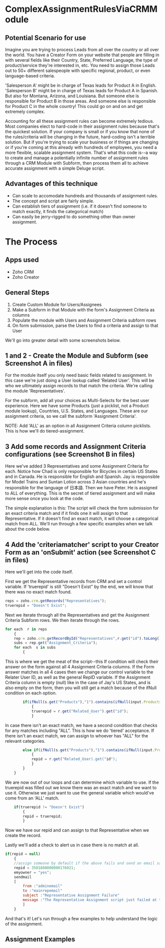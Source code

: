 # ComplexAssignmentRulesViaCRMModule

## Potential Scenario for use

Imagine you are trying to process Leads from all over the country or all over the world. You have a Creator Form on your website that people are filling in with several fields like their Country, State, Preferred Language, the type of product/service they're interested in, etc. You need to assign those Leads out to 50+ different salespeople with specific regional, product, or even language-based criteria. 

'Salesperson A' might be in charge of Texas leads for Product A in English. 'Salesperson B' might be in charge of Texas leads for Product A in Spanish. But also for Montana, Arizona, and Louisiana. But someone else is responsible for Product B in those areas. And someone else is responsible for Product C in the whole country! This could go on and on and get extremely complex.

Accounting for all these assignment rules can become extremely tedious. Most companies elect to hard-code in their assignment rules because that's the quickest solution. If your company is small or if you know that none of the rules/criteria will be changing in the future, hard-coding isn't a terrible solution. But if you're trying to scale your business or if things are changing or if you're coming at this already with hundreds of employees, you need a more flexible, scalable assignment system. That's what this code is--a way to create and manage a potentially infinite number of assignment rules through a CRM Module with Subform, then process them all to achieve accurate assignment with a simple Deluge script.

## Advantages of this technique

- Can scale to accomodate hundreds and thousands of assignment rules.
- The concept and script are fairly simple.
- Can establish tiers of assignment (i.e. if it doesn't find someone to match exactly, it finds the categorical match)
- Can easily be jerry-rigged to do something other than owner assignment.

# The Process

## Apps used
- Zoho CRM
- Zoho Creator

## General Steps
1. Create Custom Module for Users/Assignees
2. Make a Subform in that Module with the form's Assignment Criteria as columns
3. Populate the module with Users and Assignment Criteria subform rows
4. On form submission, parse the Users to find a criteria and assign to that User

We'll go into greater detail with some screenshots below.

## 1 and 2 - Create the Module and Subform (see Screenshot A in files)

For the module itself you only need basic fields related to assignment. In this case we're just doing a User lookup called 'Related User'. This will be who we ultimately assign records to that match the criteria. We're calling the module 'Representatives'.

For the subform, add all your choices as Multi-Selects for the best user experience. Here we have some Products (just a picklist, not a Product module lookup), Countries, U.S. States, and Languages. These are our assignment criteria, so we call the subform 'Assignment Criteria'.

NOTE: Add 'ALL' as an option in all Assignment Criteria column picklists. This is how we'll do tiered-assignment.

## 3 Add some records and Assignment Criteria configurations (see Screenshot B in files)

Here we've added 3 Representatives and some Assignment Criteria for each. Notice how Chad is only responsible for Bicycles in certain US States and in Canada. He is responsible for English and Spanish. Jay is responsible for Model Trains and Suntan Lotion across 3 Asian countries and he's responsible for the language of 日本語. Then we have Peter. He is assigned to ALL of everything. This is the secret of tiered assignment and will make more sense once you look at the code.

The simple explanation is this: The script will check the form submission for an exact criteria match and if it finds one it will assign to that Representative. If it doesn't find an exact match, it will choose a categorical match from ALL. We'll run through a few specific examples when we talk about the code below.

## 4 Add the 'criteriamatcher' script to your Creator Form as an 'onSubmit' action (see Screenshot C in files)

Here we'll get into the code itself.

First we get the Representative records from CRM and set a control variable. If 'truerepid' is still "Doesn't Exist" by the end, we will know that there was no exact match found.

```javascript
reps = zoho.crm.getRecords("Representatives");
truerepid = "Doesn't Exist";
```
Next we iterate through all the Representatives and get the Assignment Criteria Subform rows. We then iterate through the rows.
```javascript
for each  r in reps
	{
	rep = zoho.crm.getRecordById("Representatives",r.get("id").toLong());
	subs = rep.get("Assignment_Criteria");
	for each  s in subs
		{
```
This is where we get the meat of the script--this If condition will check their answer on the form against all 4 Assignment Criteria columns. If the Form answer matches in all 4 cases then we change our control variable to the Relater User ID, as well as the general RepID variable. If the Assignment Criteria column is empty (null) like in the case of Jay's US States, and is also empty on the form, then you will still get a match because of the ifNull condition on each option.
```javascript
		if(ifNull(s.get("Products"),"1").contains(ifNull(input.Products,"1")) && ifNull(s.get("Country"),"2").contains(ifNull(input.Country,"2")) && ifNull(s.get("State"),"3").contains(ifNull(input.State,"3")) && ifNull(s.get("Language"),"4").contains(ifNull(input.Language,"4")))
			{
			truerepid = r.get("Related_User").get("id");
			}
```
In case there isn't an exact match, we have a second condition that checks for any matches including "ALL". This is how we do 'tiered' acceptance. If there isn't an exact match, we can assign to whoever has "ALL" for the relevant categories.
```javascript
		else if(ifNull(s.get("Products"),"1").contains(ifNull(input.Products,"1")) || s.get("Products") = "ALL" && ifNull(s.get("Country"),"2").contains(ifNull(input.Country,"2")) || s.get("Country") = "ALL" && ifNull(s.get("State"),"3").contains(ifNull(input.State,"3")) || s.get("State") = "ALL" && ifNull(s.get("Language"),"4").contains(ifNull(input.Language,"4")) || s.get("Language") = "ALL")
			{
			repid = r.get("Related_User).get("id");
			}
		}
	}
```
We are now out of our loops and can determine which variable to use. If the truerepid was filled out we know there was an exact match and we want to use it. Otherwise we just want to use the general variable which would've come from an 'ALL' match.
```javascript	
	if(truerepid != "Doesn't Exist")
		{
		repid = truerepid;
		}
```
Now we have our repid and can assign to that Representative when we create the record. 

Lastly we'll add a check to alert us in case there is no match at all.
```javascript
if(repid = null)
	{
	//assign someone by default if the above fails and send an email saying it failed
	repid = 3501808000000176021;
	emyowner = "yes";
	sendmail
	[
		from :"adminemail"
		to :"mainrepemail"
		subject :"Representative Assignment Failure"
		message :"The Representative Assignment script just failed at this precise time: " + zoho.currenttime + " for the following combo of 			  Product, Country, State, and Language. " + input.Products + ", " + input.Country + ", " + input.State + ", " + input.Language + "."
		]
	}
```
And that's it! Let's run through a few examples to help understand the logic of the assignment.

## Assignment Examples

